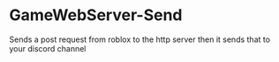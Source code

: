 # GameWebServer-Send
Sends a post request from roblox to the http server then it sends that to your discord channel
